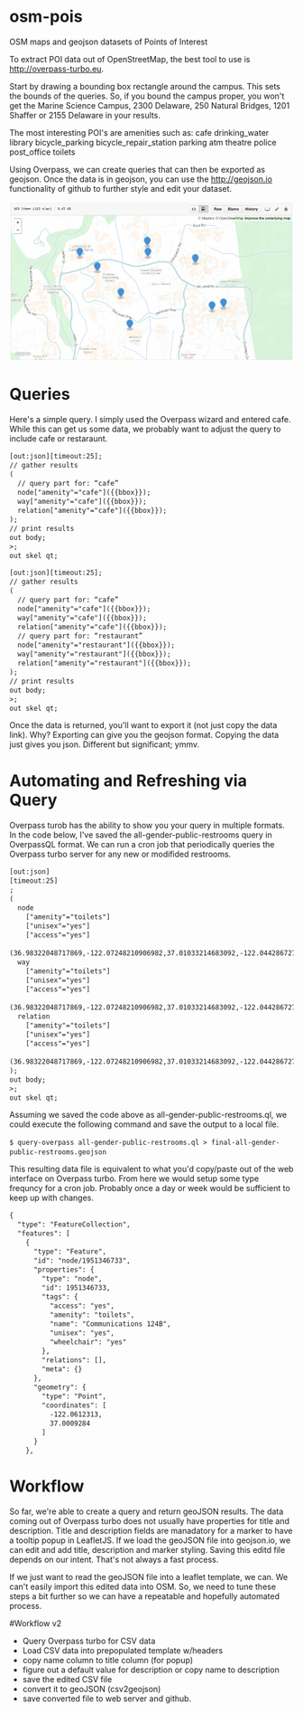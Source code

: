 # osm-pois
OSM maps and geojson datasets of Points of Interest

To extract POI data out of OpenStreetMap, the best tool to use is http://overpass-turbo.eu. 

Start by drawing a bounding box rectangle around the campus. This sets the bounds of the queries. So, if you bound the campus proper, you won't get the Marine Science Campus, 2300 Delaware, 250 Natural Bridges, 1201 Shaffer or 2155 Delaware in your results. 

The most interesting POI's are amenities such as:
cafe
drinking_water
library
bicycle_parking
bicycle_repair_station
parking
atm
theatre
police
post_office
toilets

Using Overpass, we can create queries that can then be exported as geojson. Once the data is in geojson, you can use the http://geojson.io functionality of github to further style and edit your dataset.

<img src="Screen Shot 2016-03-23 at 5.13.19 PM.png">

# Queries
Here's a simple query. I simply used the Overpass wizard and entered cafe. While this can get us some data, we probably want to adjust the query to include cafe or restaraunt.

```
[out:json][timeout:25];
// gather results
(
  // query part for: “cafe”
  node["amenity"="cafe"]({{bbox}});
  way["amenity"="cafe"]({{bbox}});
  relation["amenity"="cafe"]({{bbox}});
);
// print results
out body;
>;
out skel qt;
```
```
[out:json][timeout:25];
// gather results
(
  // query part for: “cafe”
  node["amenity"="cafe"]({{bbox}});
  way["amenity"="cafe"]({{bbox}});
  relation["amenity"="cafe"]({{bbox}});
  // query part for: “restaurant”
  node["amenity"="restaurant"]({{bbox}});
  way["amenity"="restaurant"]({{bbox}});
  relation["amenity"="restaurant"]({{bbox}});
);
// print results
out body;
>;
out skel qt;
```
Once the data is returned, you'll want to export it (not just copy the data link). Why? Exporting can give you the geojson format. Copying the data just gives you json. Different but significant; ymmv.

# Automating and Refreshing via Query
Overpass turob has the ability to show you your query in multiple formats. In the code below, I've saved the all-gender-public-restrooms query in OverpassQL format. We can run a cron job that periodically queries the Overpass turbo server for any new or modifided restrooms.

```
[out:json]
[timeout:25]
;
(
  node
    ["amenity"="toilets"]
    ["unisex"="yes"]
    ["access"="yes"]
    (36.98322048717869,-122.07248210906982,37.01033214683092,-122.04428672790527);
  way
    ["amenity"="toilets"]
    ["unisex"="yes"]
    ["access"="yes"]
    (36.98322048717869,-122.07248210906982,37.01033214683092,-122.04428672790527);
  relation
    ["amenity"="toilets"]
    ["unisex"="yes"]
    ["access"="yes"]
    (36.98322048717869,-122.07248210906982,37.01033214683092,-122.04428672790527);
);
out body;
>;
out skel qt;
```

Assuming we saved the code above as all-gender-public-restrooms.ql, we could execute the following command and save the output to a local file.

```$ query-overpass all-gender-public-restrooms.ql > final-all-gender-public-restrooms.geojson```

This resulting data file is equivalent to what you'd copy/paste out of the web interface on Overpass turbo. From here we would setup some type frequncy for a cron job. Probably once a day or week would be sufficient to keep up with changes.

```
{
  "type": "FeatureCollection",
  "features": [
    {
      "type": "Feature",
      "id": "node/1951346733",
      "properties": {
        "type": "node",
        "id": 1951346733,
        "tags": {
          "access": "yes",
          "amenity": "toilets",
          "name": "Communications 124B",
          "unisex": "yes",
          "wheelchair": "yes"
        },
        "relations": [],
        "meta": {}
      },
      "geometry": {
        "type": "Point",
        "coordinates": [
          -122.0612313,
          37.0009284
        ]
      }
    },
```


# Workflow
So far, we're able to create a query and return geoJSON results. The data coming out of Overpass turbo does not usually have properties for title and description. Title and description fields are manadatory for a marker to have a tooltip popup in LeafletJS. If we load the geoJSON file into geojson.io, we can edit and add title, description and marker styling. Saving this editd file depends on our intent. That's not always a fast process.

If we just want to read the geoJSON file into a leaflet template, we can. We can't easily import this edited data into OSM. So, we need to tune these steps a bit further so we can have a repeatable and hopefully automated process.

#Workflow v2
- Query Overpass turbo for CSV data
- Load CSV data into prepopulated template w/headers
- copy name column to title column (for popup)
- figure out a default value for description or copy name to description
- save the edited CSV file
- convert it to geoJSON (csv2geojson)
- save converted file to web server and github.
